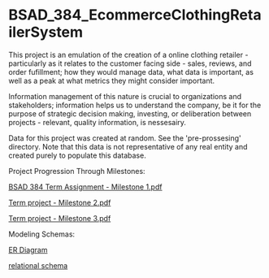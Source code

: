# BSAD_384_EcommerceClothingRetailerSystem

This project is an emulation of the creation of a online clothing retailer - particularly 
as it relates to the customer facing side - sales, reviews, and order fufillment; how they 
would manage data, what data is important, as well as a peak at what metrics they might consider important.

Information management of this nature is crucial to organizations and stakeholders; information helps 
us to understand the company, be it for the purpose of strategic decision making, investing, or deliberation between
projects - relevant, quality information, is nessesairy. 

Data for this project was created at random. See the 'pre-prossesing' directory. Note that this data is not 
representative of any real entity and created purely to populate this database.

Project Progression Through Milestones:

[BSAD 384 Term Assignment - Milestone 1.pdf](https://github.com/user-attachments/files/19449956/BSAD.384.Term.Assignment.-.Milestone.1.pdf)

[Term project - Milestone 2.pdf](https://github.com/user-attachments/files/19449922/Term.project.-.Milestone.2.pdf)

[Term project - Milestone 3.pdf](https://github.com/user-attachments/files/19450006/_Term.project.-.Milestone.3.pdf)

Modeling Schemas:

[ER Diagram](https://github.com/user-attachments/assets/b0fe691c-a069-4be1-8a24-fd6d8577001a)

[relational schema](https://github.com/user-attachments/assets/f35f715d-d43b-4074-bf0f-0ee2457f6411)




